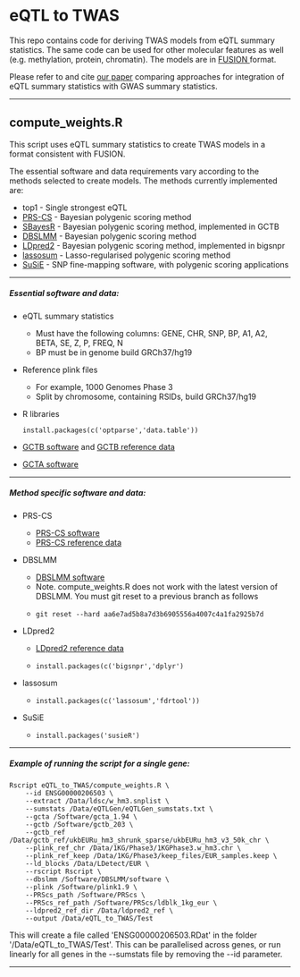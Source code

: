 # eQTL to TWAS

This repo contains code for deriving TWAS models from eQTL summary statistics. The same code can be used for other molecular features as well (e.g. methylation, protein, chromatin). The models are in [FUSION ](http://gusevlab.org/projects/fusion/) format. 

Please refer to and cite [our paper](https://www.biorxiv.org/content/10.1101/2022.11.23.517213v1) comparing approaches for integration of eQTL summary statistics with GWAS summary statistics.



***

## compute_weights.R

This script uses eQTL summary statistics to create TWAS models in a format consistent with FUSION. 

The essential software and data requirements vary according to the methods selected to create models. The methods currently implemented are:

- top1 - Single strongest eQTL
- [PRS-CS](https://github.com/getian107/PRScs) - Bayesian polygenic scoring method
- [SBayesR](https://cnsgenomics.com/software/gctb/#Overview) - Bayesian polygenic scoring method, implemented in GCTB
- [DBSLMM](https://biostat0903.github.io/DBSLMM/) - Bayesian polygenic scoring method
- [LDpred2](https://privefl.github.io/bigsnpr/articles/LDpred2.html) - Bayesian polygenic scoring method, implemented in bigsnpr
- [lassosum](https://github.com/tshmak/lassosum) - Lasso-regularised polygenic scoring method
- [SuSiE](https://stephenslab.github.io/susieR/index.html) - SNP fine-mapping software, with polygenic scoring applications

***

##### Essential software and data:

- eQTL summary statistics

  - Must have the following columns: GENE, CHR, SNP, BP, A1, A2, BETA, SE, Z, P, FREQ, N
  - BP must be in genome build GRCh37/hg19

- Reference plink files

  - For example, 1000 Genomes Phase 3
  - Split by chromosome, containing RSIDs, build GRCh37/hg19

- R libraries

  ```{r}
  install.packages(c('optparse','data.table'))
  ```

- [GCTB software](https://cnsgenomics.com/software/gctb/#Overview) and [GCTB reference data](https://zenodo.org/record/3376628#.Yx4JsXbMKUk)
- [GCTA software](https://yanglab.westlake.edu.cn/software/gcta/#Overview) 

***

##### Method specific software and data:

- PRS-CS

  - [PRS-CS software](https://github.com/getian107/PRScs)
  - [PRS-CS reference data](https://github.com/getian107/PRScs#getting-started)

- DBSLMM

  - [DBSLMM software](https://biostat0903.github.io/DBSLMM/)
  - Note. compute_weights.R does not work with the latest version of DBSLMM. You must git reset to a previous branch as follows
  - ```{bash}
    git reset --hard aa6e7ad5b8a7d3b6905556a4007c4a1fa2925b7d
    ```

- LDpred2

  - [LDpred2 reference data](https://figshare.com/articles/dataset/European_LD_reference_with_blocks_/19213299)

  - ```{r}
    install.packages(c('bigsnpr','dplyr')
    ```

- lassosum

  - ```{r}
    install.packages(c('lassosum','fdrtool'))
    ```

- SuSiE

  - ```{r}
    install.packages('susieR')
    ```

***

##### Example of running the script for a single gene:

```{bash}
Rscript eQTL_to_TWAS/compute_weights.R \
    --id ENSG00000206503 \
    --extract /Data/ldsc/w_hm3.snplist \
    --sumstats /Data/eQTLGen/eQTLGen_sumstats.txt \
    --gcta /Software/gcta_1.94 \
    --gctb /Software/gctb_203 \
    --gctb_ref /Data/gctb_ref/ukbEURu_hm3_shrunk_sparse/ukbEURu_hm3_v3_50k_chr \
    --plink_ref_chr /Data/1KG/Phase3/1KGPhase3.w_hm3.chr \
    --plink_ref_keep /Data/1KG/Phase3/keep_files/EUR_samples.keep \
    --ld_blocks /Data/LDetect/EUR \
    --rscript Rscript \
    --dbslmm /Software/DBSLMM/software \
    --plink /Software/plink1.9 \
    --PRScs_path /Software/PRScs \
    --PRScs_ref_path /Software/PRScs/ldblk_1kg_eur \
    --ldpred2_ref_dir /Data/ldpred2_ref \
    --output /Data/eQTL_to_TWAS/Test
```



This will create a file called 'ENSG00000206503.RDat' in the folder '/Data/eQTL_to_TWAS/Test'. This can be parallelised across genes, or run linearly for all genes in the --sumstats file by removing the --id parameter.



***





